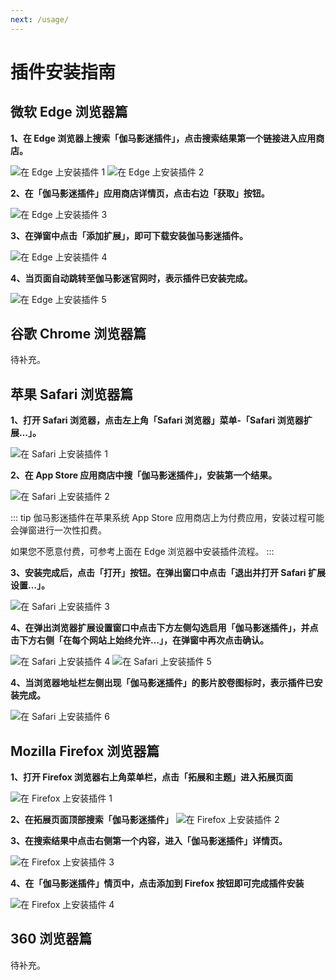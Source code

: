 ```yaml
---
next: /usage/
---
```


# 插件安装指南

## 微软 Edge 浏览器篇

**1、在 Edge 浏览器上搜索「伽马影迷插件」，点击搜索结果第一个链接进入应用商店。**

![在 Edge 上安装插件 1](/assets/install.edge.1.png)
![在 Edge 上安装插件 2](/assets/install.edge.2.png)

**2、在「伽马影迷插件」应用商店详情页，点击右边「获取」按钮。**

![在 Edge 上安装插件 3](/assets/install.edge.3.png)

**3、在弹窗中点击「添加扩展」，即可下载安装伽马影迷插件。**

![在 Edge 上安装插件 4](/assets/install.edge.4.png)

**4、当页面自动跳转至伽马影迷官网时，表示插件已安装完成。**

![在 Edge 上安装插件 5](/assets/install.edge.5.png)

## 谷歌 Chrome 浏览器篇

待补充。

## 苹果 Safari 浏览器篇

**1、打开 Safari 浏览器，点击左上角「Safari 浏览器」菜单-「Safari 浏览器扩展…」。**

![在 Safari 上安装插件 1](/assets/install.safari.1.png)

**2、在 App Store 应用商店中搜「伽马影迷插件」，安装第一个结果。**

![在 Safari 上安装插件 2](/assets/install.safari.2.png)

::: tip
伽马影迷插件在苹果系统 App Store 应用商店上为付费应用，安装过程可能会弹窗进行一次性扣费。

如果您不愿意付费，可参考上面在 Edge 浏览器中安装插件流程。
:::

**3、安装完成后，点击「打开」按钮。在弹出窗口中点击「退出并打开 Safari 扩展设置…」。**

![在 Safari 上安装插件 3](/assets/install.safari.3.png)

**4、在弹出浏览器扩展设置窗口中点击下方左侧勾选启用「伽马影迷插件」，并点击下方右侧「在每个网站上始终允许…」，在弹窗中再次点击确认。**

![在 Safari 上安装插件 4](/assets/install.safari.4.png)
![在 Safari 上安装插件 5](/assets/install.safari.5.png)

**4、当浏览器地址栏左侧出现「伽马影迷插件」的影片胶卷图标时，表示插件已安装完成。**

![在 Safari 上安装插件 6](/assets/install.safari.6.png)

## Mozilla Firefox 浏览器篇

**1、打开 Firefox 浏览器右上角菜单栏，点击「拓展和主题」进入拓展页面**

![在 Firefox 上安装插件 1](/assets/install.firefox.1.png)

**2、在拓展页面顶部搜索「伽马影迷插件」**
![在 Firefox 上安装插件 2](/assets/install.firefox.2.png)

**3、在搜索结果中点击右侧第一个内容，进入「伽马影迷插件」详情页。**

![在 Firefox 上安装插件 3](/assets/install.firefox.3.png)

**4、在「伽马影迷插件」情页中，点击添加到 Firefox 按钮即可完成插件安装**

![在 Firefox 上安装插件 4](/assets/install.firefox.4.png)

## 360 浏览器篇

待补充。
